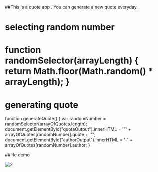 ##This is a quote app . You can generate a new quote everyday.

# selecting random number 

function randomSelector(arrayLength) { return Math.floor(Math.random() * arrayLength); }
======= 

# generating quote 

function generateQuote()
{ 
var randomNumber = randomSelector(arrayOfQuotes.length);
document.getElementById("quoteOutput").innerHTML = '"' + arrayOfQuotes[randomNumber].quote + '"'; 
document.getElementById("authorOutput").innerHTML = '-' + arrayOfQuotes[randomNumber].author; 
}


##life demo

![2](https://user-images.githubusercontent.com/68159874/128416821-4029be04-0ee2-4365-8bf8-b57e6c8d6791.png)
